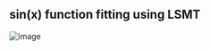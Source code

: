 sin(x) function fitting using LSMT
--------------------------------------
![image](https://github.com/mjDelta/LSTM-/blob/master/49_Y_49_Y.png.png)</br>

